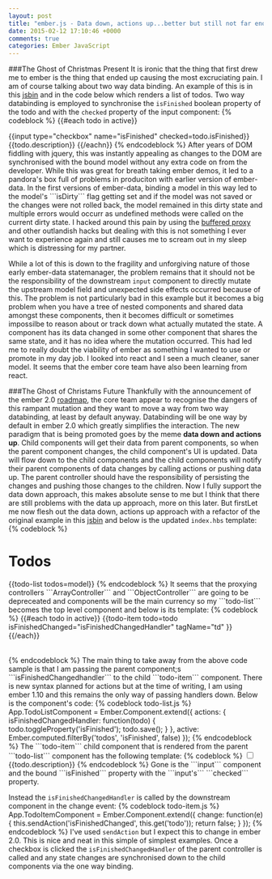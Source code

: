 ```yaml
---
layout: post
title: "ember.js - Data down, actions up...better but still not far enough"
date: 2015-02-12 17:10:46 +0000
comments: true
categories: Ember JavaScript
---
```

###The Ghost of Christmas Present
It is ironic that the thing that first drew me to ember is the thing that ended up causing the most excruciating pain.  I am of course talking about two way data binding.  An example of this is in this <a href="http://jsbin.com/pitupo/1/edit?html,js,output" target="_blank">jsbin</a> and in the code below which renders a list of todos.  Two way databinding is employed to synchronise the ```isFinished``` boolean property of the todo and with the ```checked``` property of the input component:
{% codeblock %}
&#123;&#123;&#35;each todo in active&#125;&#125;
  <tr>
    <td>&#123;&#123;input type="checkbox" name="isFinished" checked=todo.isFinished&#125;&#125;</td>
    <td>&#123;&#123;todo.description&#125;&#125;</td>
  </tr>
&#123;&#123;/eachn&#125;&#125;
{% endcodeblock %}
After years of DOM fiddling with jquery, this was instantly appealing as changes to the DOM are synchronised with the bound model without any extra code on from the developer.  While this was great for breath taking ember demos, it led to a pandora's box full of problems in produciton with earlier version of ember-data.  In the first versions of ember-data, binding a model in this way led to the model's ```isDirty``` flag getting set and if the model was not saved or the changes were not rolled back, the model remained in this dirty state and multiple errors would occurr as undefined methods were called on the current dirty state.  I hacked around this pain by using the <a href="https://github.com/yapplabs/ember-buffered-proxy" target="_blank">buffered proxy</a> and other outlandish hacks but dealing with this is not something I ever want to experience again and still causes me to scream out in my sleep which is distressing for my partner.

While a lot of this is down to the fragility and unforgiving nature of those early ember-data statemanager, the problem remains that it should not be the responsibility of the downstream ```input``` component to directly mutate the upstream model field and unexpected side effects occurred because of this. The problem is not particularly bad in this example but it becomes a big problem when you have a tree of nested components and shared data amongst these components, then it becomes difficult or sometimes impossilbe to reason about or track down what actually mutated the state. A component has its data changed in some other component that shares the same state, and it has no idea where the mutation occurred.  This had led me to really doubt the viability of ember as something I wanted to use or promote in my day job.  I looked into react and I seen a much cleaner, saner model.  It seems that the ember core team have also been learning from react.

###The Ghost of Christams Future
Thankfully with the announcement of the ember 2.0 <a href="https://github.com/emberjs/rfcs/pull/15" target="_blank">roadmap</a>, the core team appear to recognise the dangers of this rampant mutation and they want to move a way from two way databinding, at least by default anyway.  Databinding will be one way by default in ember 2.0 which greatly simplifies the interaction.  The new paradigm that is being promoted goes by the meme  **data down and actions up**.  Child components will get their data from parent components, so when the parent component changes, the child component's UI is updated.  Data will flow down to the child components and the child components will notify their parent components of data changes by calling actions or pushing data up.  The parent controller should have the responsibility of persisting the changes and pushing those changes to the children.  Now I fully support the data down approach, this makes absolute sense to me but I think that there are still problems with the data up approach, more on this later.  But firstLet me now flesh out the data down, actions up approach with a refactor of the original example in this <a href="" target="_blank">jsbin</a> and below is the updated ```index.hbs``` template:
{% codeblock %}
<h1>Todos</h1>
&#123;&#123;todo-list todos=model&#125;&#125;
{% endcodeblock %}
It seems that the proxying controllers ```ArrayController``` and ```ObjectController``` are going to be depreceated and components will be the main currency so my ```todo-list``` becomes the top level component and below is its template:
{% codeblock %}
<table>
  <tbody>
    &#123;&#123;#each todo in active&#125;&#125;
    <tr>
      &#123;&#123;todo-item todo=todo isFinishedChanged="isFinishedChangedHandler" tagName="td" &#125;&#125;
    </tr>
    &#123;&#123;/each&#125;&#125;
  </tbody>
</table>
{% endcodeblock %}
The main thing to take away from the above code sample is that I am passing the parent component;s ```isFinishedChangedhandler``` to the child ```todo-item``` component.  There is new syntax planned for actions but at the time of writing, I am using ember 1.10 and this remains the only way of passing handlers down.
Below is the component's code:
{% codeblock todo-list.js %}
App.TodoListComponent = Ember.Component.extend({
  actions: {
    isFinishedChangedHandler: function(todo) {
      todo.toggleProperty('isFinished');
      todo.save();
    }
  },
  active: Ember.computed.filterBy('todos', 'isFinished', false)
});
{% endcodeblock %}
The ```todo-item``` child component that is rendered from the parent ```todo-list``` component has the following template:
{% codeblock %}
  <input type="checkbox" name="todo"/> &#123;&#123;todo.description&#125;&#125;
{% endcodeblock %}
Gone is the ```input``` component and the bound ```isFinished``` property with the ```input's``` ```checked``` property.

Instead the ```isFinishedChangedHandler``` is called by the downstream component in the change event:
{% codeblock todo-item.js %}
App.TodoItemComponent = Ember.Component.extend({
  change: function(e) {
    this.sendAction('isFinishedChanged', this.get('todo'));
    return false;
  }
});
{% endcodeblock %}
I've used ```sendAction``` but I expect this to change in ember 2.0.  This is nice and neat in this simple of simplest examples.  Once a checkbox is clicked the ```isFinishedChangedHandler``` of the parent controller is called and any state changes are synchronised down to the child components via the one way binding. 
